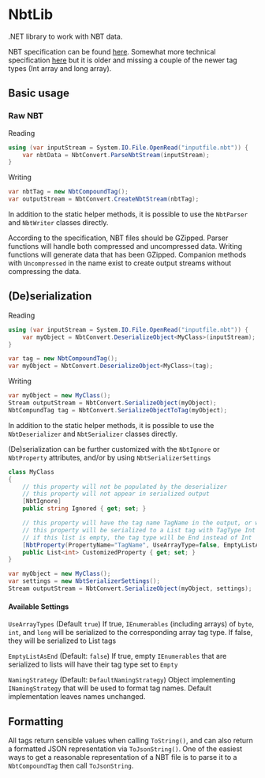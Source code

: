 # NbtLib

.NET library to work with NBT data.

NBT specification can be found [here](https://minecraft.gamepedia.com/NBT_format). Somewhat more technical specification [here](http://web.archive.org/web/20110723210920/http://www.minecraft.net/docs/NBT.txt) but it is older and missing a couple of the newer tag types (Int array and long array).

## Basic usage

### Raw NBT

Reading

```C#
using (var inputStream = System.IO.File.OpenRead("inputfile.nbt")) {
    var nbtData = NbtConvert.ParseNbtStream(inputStream);
}
```

Writing
```C#
var nbtTag = new NbtCompoundTag();
var outputStream = NbtConvert.CreateNbtStream(nbtTag);
```

In addition to the static helper methods, it is possible to use the `NbtParser` and `NbtWriter` classes directly.

According to the specification, NBT files should be GZipped.
Parser functions will handle both compressed and uncompressed data.
Writing functions will generate data that has been GZipped. Companion methods with `Uncompressed` in the name exist to create output streams without compressing the data.

## (De)serialization

Reading
```C#
using (var inputStream = System.IO.File.OpenRead("inputfile.nbt")) {
    var myObject = NbtConvert.DeserializeObject<MyClass>(inputStream);
}

var tag = new NbtCompoundTag();
var myObject = NbtConvert.DeserializeObject<MyClass>(tag);
```

Writing
```C#
var myObject = new MyClass();
Stream outputStream = NbtConvert.SerializeObject(myObject);
NbtCompundTag tag = NbtConvert.SerializeObjectToTag(myObject);
```

In addition to the static helper methods, it is possible to use the `NbtDeserializer` and `NbtSerializer` classes directly.

(De)serialization can be further customized with the `NbtIgnore` or `NbtProperty` attributes, and/or by using `NbtSerializerSettings`

```C#
class MyClass
{
    // this property will not be populated by the deserializer
    // this property will not appear in serialized output
    [NbtIgnore]
    public string Ignored { get; set; }

    // this property will have the tag name TagName in the output, or will be read from a tag named TagName
    // this property will be serialized to a List tag with TagType Int instead of the default behavior of IntArray
    // if this list is empty, the tag type will be End instead of Int
    [NbtProperty(PropertyName="TagName", UseArrayType=false, EmptyListAsEnd=true)]
    public List<int> CustomizedProperty { get; set; }
}
```

```C#
var myObject = new MyClass();
var settings = new NbtSerializerSettings();
Stream outputStream = NbtConvert.SerializeObject(myObject, settings);
```

#### Available Settings

`UseArrayTypes` (Default `true`) If true, `IEnumerables` (including arrays) of `byte`, `int`, and `long` will be serialized to the corresponding array tag type. If false, they will be serialized to List tags

`EmptyListAsEnd` (Default: `false`) If true, empty `IEnumerables` that are serialized to lists will have their tag type set to `Empty`

`NamingStrategy` (Default: `DefaultNamingStrategy`) Object implementing `INamingStrategy` that will be used to format tag names. Default implementation leaves names unchanged.

## Formatting

All tags return sensible values when calling `ToString()`, and can also return a formatted JSON representation via `ToJsonString()`.
One of the easiest ways to get a reasonable representation of a NBT file is to parse it to a `NbtCompoundTag` then call `ToJsonString`.